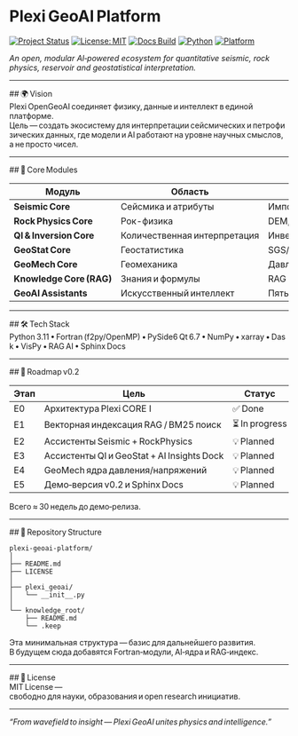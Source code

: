 # Plexi GeoAI Platform  

[![Project Status](https://img.shields.io/badge/status-active-green.svg)](https://github.com/chookee/PlexiGeoAI)
[![License: MIT](https://img.shields.io/badge/License-MIT-brightgreen.svg)](LICENSE)
[![Docs Build](https://img.shields.io/badge/docs-Sphinx-blue.svg)](https://github.com/chookee/PlexiGeoAI/tree/main/docs)
[![Python](https://img.shields.io/badge/python-3.11%2B-orange.svg)](https://www.python.org/)
[![Platform](https://img.shields.io/badge/platform-Windows%20%7C%20Linux-lightgrey.svg)]()

*An open, modular AI‑powered ecosystem for quantitative seismic, rock physics, reservoir and geostatistical interpretation.*

---

## 🌍 Vision  
Plexi OpenGeoAI соединяет физику, данные и интеллект в единой платформе.  
Цель — создать экосистему для интерпретации сейсмических и петрофизических данных, где модели и AI работают на уровне научных смыслов, а не просто чисел.

---

## 🧠 Core Modules  

| Модуль | Область | Назначение |
|--------|----------|------------|
| **Seismic Core** | Сейсмика и атрибуты | Импорт ZGY/SEGY, спектральный анализ, 3D визуализация |
| **Rock Physics Core** | Рок-физика | DEM, SCA, Gassmann, анизотропия, редактор моделей, RP autoML |
| **QI & Inversion Core** | Количественная интерпретация | Инверсия, неопределённость |
| **GeoStat Core** | Геостатистика | SGS/MPS симуляции, вариограммы, ко‑симуляции |
| **GeoMech Core** | Геомеханика | Давление Eaton/Bowers, stress path, уплотнение |
| **Knowledge Core (RAG)** | Знания и формулы | RAG база |
| **GeoAI Assistants** | Искусственный интеллект | Пять интерактивных агентов (Seismic, RockPhysics, QI, GeoStat, GeoMech) |

---

## 🛠️ Tech Stack  
Python 3.11 • Fortran (f2py/OpenMP) • PySide6 Qt 6.7 • NumPy • xarray • Dask • VisPy • RAG AI • Sphinx Docs  

---

## 📅 Roadmap v0.2  

| Этап | Цель | Статус |
|------|------|--------|
| E0 | Архитектура Plexi CORE I | ✅ Done |
| E1 | Векторная индексация RAG / BM25 поиск | ⏳ In progress |
| E2 | Ассистенты Seismic + RockPhysics | 💡 Planned |
| E3 | Ассистенты QI и GeoStat + AI Insights Dock | 💡 Planned |
| E4 | GeoMech ядра давления/напряжений | 💡 Planned |
| E5 | Демо‑версия v0.2 и Sphinx Docs | 💡 Planned |

Всего ≈ 30 недель до демо‑релиза.  

---

## 📂 Repository Structure  

```
plexi-geoai-platform/
│
├── README.md
├── LICENSE
│
├── plexi_geoai/
│   └── __init__.py
│
└── knowledge_root/
    ├── README.md
    └── .keep
```

Эта минимальная структура — базис для дальнейшего развития.  
В будущем сюда добавятся Fortran‑модули, AI‑ядра и RAG‑индекс.

---

## 📘 License  
MIT License — свободно для науки, образования и open research инициатив.  

---

_“From wavefield to insight — Plexi GeoAI unites physics and intelligence.”_
```
